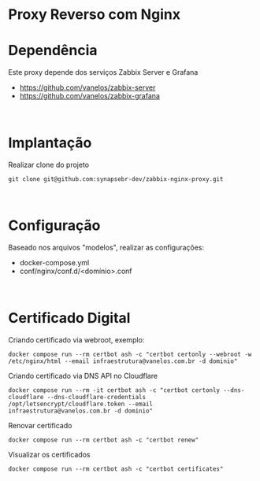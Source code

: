 # Proxy Reverso com Nginx

# Dependência

Este proxy depende dos serviços Zabbix Server e Grafana

- https://github.com/vanelos/zabbix-server
- https://github.com/vanelos/zabbix-grafana

<br>

# Implantação

Realizar clone do projeto
```
git clone git@github.com:synapsebr-dev/zabbix-nginx-proxy.git
```
<br>

# Configuração

Baseado nos arquivos "modelos", realizar as configurações:
- docker-compose.yml
- conf/nginx/conf.d/<domínio>.conf

<br>

# Certificado Digital

Criando certificado via webroot, exemplo:
```
docker compose run --rm certbot ash -c "certbot certonly --webroot -w /etc/nginx/html --email infraestrutura@vanelos.com.br -d dominio"
```

Criando certificado via DNS API no Cloudflare
```
docker compose run --rm -it certbot ash -c "certbot certonly --dns-cloudflare --dns-cloudflare-credentials /opt/letsencrypt/cloudflare.token --email infraestrutura@vanelos.com.br -d dominio"
```

Renovar certificado
```
docker compose run --rm certbot ash -c "certbot renew"
```

Visualizar os certificados
```
docker compose run --rm certbot ash -c "certbot certificates"
```
